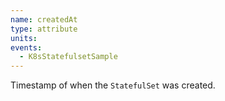 ```yaml
---
name: createdAt
type: attribute
units:
events:
  - K8sStatefulsetSample
---
```


Timestamp of when the `StatefulSet` was created.